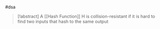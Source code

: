 #dsa 
>[!abstract] A [[Hash Function]] H is collision-resistant if it is hard to find two inputs that hash to the same output